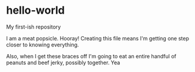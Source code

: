 # hello-world
My first-ish repository

I am a meat popsicle. Hooray! Creating this file means I'm getting one step closer to knowing everything. 

Also, when I get these braces off I'm going to eat an entire handful of peanuts and beef jerky, possibly together.
Yea

